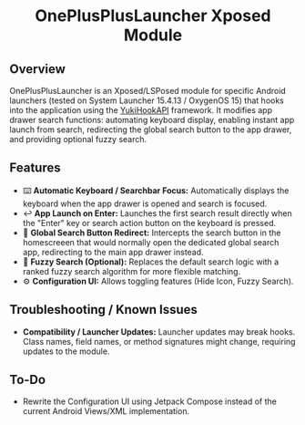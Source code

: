 # <center>OnePlusPlusLauncher Xposed Module</center>

## Overview

OnePlusPlusLauncher is an Xposed/LSPosed module for specific Android launchers (tested on System Launcher 15.4.13 / OxygenOS 15) that hooks into the application using the [YukiHookAPI](https://github.com/HighCapable/YuKiHookAPI) framework. It modifies app drawer search functions: automating keyboard display, enabling instant app launch from search, redirecting the global search button to the app drawer, and providing optional fuzzy search.

## Features

*   ⌨️ **Automatic Keyboard / Searchbar Focus:** Automatically displays the keyboard when the app drawer is opened and search is focused.
*   ↩️ **App Launch on Enter:** Launches the first search result directly when the "Enter" key or search action button on the keyboard is pressed.
*   🔎 **Global Search Button Redirect:** Intercepts the search button in the homescreeen that would normally open the dedicated global search app, redirecting to the main app drawer instead.
*   🍑 **Fuzzy Search (Optional):** Replaces the default search logic with a ranked fuzzy search algorithm for more flexible matching.
*   ⚙️ **Configuration UI:** Allows toggling features (Hide Icon, Fuzzy Search).

## Troubleshooting / Known Issues

*   **Compatibility / Launcher Updates:** Launcher updates may break hooks. Class names, field names, or method signatures might change, requiring updates to the module.

## To-Do

*   Rewrite the Configuration UI using Jetpack Compose instead of the current Android Views/XML implementation.
